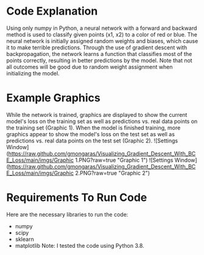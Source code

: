 # Code Explanation
Using only numpy in Python, a neural network with a forward and backward method is used to classify given points (x1, x2) to a color of red or blue. The neural network is initially assigned random weights and biases, which cause it to make terrible predictions. Through the use of gradient descent with backpropagation, the network learns a function that classifies most of the points correctly, resulting in better predictions by the model. Note that not all outcomes will be good due to random weight assignment when initializing the model.



# Example Graphics
While the network is trained, graphics are displayed to show the current model's loss on the training set as well as predictions vs. real data points on the training set (Graphic 1). When the model is finished training, more graphics appear to show the model's loss on the test set as well as predictions vs. real data points on the test set (Graphic 2).
![Settings Window](https://raw.github.com/gmongaras/Visualizing_Gradient_Descent_With_BCE_Loss/main/imgs/Graphic 1.PNG?raw=true "Graphic 1")
![Settings Window](https://raw.github.com/gmongaras/Visualizing_Gradient_Descent_With_BCE_Loss/main/imgs/Graphic 2.PNG?raw=true "Graphic 2")



# Requirements To Run Code
Here are the necessary libraries to run the code:
- numpy
- scipy
- sklearn
- matplotlib
Note: I tested the code using Python 3.8.
